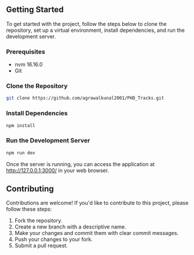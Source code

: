 ## Getting Started
To get started with the project, follow the steps below to clone the repository, set up a virtual environment, install dependencies, and run the development server.

### Prerequisites
- nvm 16.16.0
- Git

### Clone the Repository
```bash
git clone https://github.com/agrawalkunal2001/PHD_Tracks.git
```

### Install Dependencies
```bash
npm install
```

### Run the Development Server
```bash
npm run dev
```

Once the server is running, you can access the application at http://127.0.0.1:3000/ in your web browser.

## Contributing
Contributions are welcome! If you'd like to contribute to this project, please follow these steps:

1. Fork the repository.
2. Create a new branch with a descriptive name.
3. Make your changes and commit them with clear commit messages.
4. Push your changes to your fork.
5. Submit a pull request.
